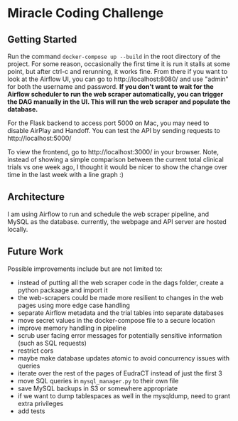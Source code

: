 # Miracle Coding Challenge

## Getting Started

Run the command `docker-compose up --build` in the root directory of the project.
For some reason, occasionally the first time it is run it stalls at some point, but after
ctrl-c and rerunning, it works fine. From there if you want to look at the Airflow
UI, you can go to http://localhost:8080/ and use "admin" for both the username and password.
**If you don't want to wait for the Airflow scheduler to run the web scraper automatically,
you can trigger the DAG manually in the UI. This will run the web scraper and populate the database.**

For the Flask backend to access port 5000 on Mac, you may need to disable AirPlay and Handoff.
You can test the API by sending requests to http://localhost:5000/

To view the frontend, go to http://localhost:3000/ in your browser. Note, instead of showing a simple
comparison between the current total clinical trials vs one week ago, I thought it would be nicer to
show the change over time in the last week with a line graph :)

## Architecture
I am using Airflow to run and schedule the web scraper pipeline, and MySQL as the database.
currently, the webpage and API server are hosted locally.

## Future Work
Possible improvements include but are not limited to:
 * instead of putting all the web scraper code in the dags folder, create a python packaage and import it
 * the web-scrapers could be made more resilient to changes in the web pages using more edge case handling
 * separate Airflow metadata and the trial tables into separate databases
 * move secret values in the docker-compose file to a secure location
 * improve memory handling in pipeline
 * scrub user facing error messages for potentially sensitive information (such as SQL requests)
 * restrict cors
 * maybe make database updates atomic to avoid concurrency issues with queries
 * iterate over the rest of the pages of EudraCT instead of just the first 3
 * move SQL queries in `mysql_manager.py` to their own file
 * save MySQL backups in S3 or somewhere appropriate
 * if we want to dump tablespaces as well in the mysqldump, need to grant extra privileges
 * add tests
